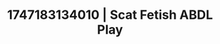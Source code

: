---
categories:
- Skin-to-skin fantasy
- Close contact
- Hand over mouth play
- Sensual touch
- Soft domination
image: /assets/images/1747183134010.jpg
layout: post
seo:
  description: Featured content with exclusive ABDL Play, Scat Fetish. HD images available.
  keywords: ABDL Play, Scat Fetish
  og_image: /assets/images/1747183134010.jpg
  schema_type: VisualArtwork
tags:
- ABDL Play
- Scat Fetish
- '#1747183134010'
title: 1747183134010 | Scat Fetish ABDL Play
---